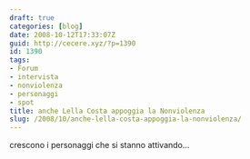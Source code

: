 ```yaml
---
draft: true
categories: [blog]
date: 2008-10-12T17:33:07Z
guid: http://cecere.xyz/?p=1390
id: 1390
tags:
- Forum
- intervista
- nonviolenza
- personaggi
- spot
title: anche Lella Costa appoggia la Nonviolenza
slug: /2008/10/anche-lella-costa-appoggia-la-nonviolenza/
---
```


crescono i personaggi che si stanno attivando…